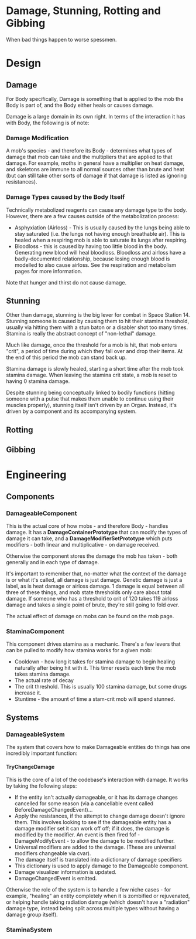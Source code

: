 # Damage, Stunning, Rotting and Gibbing

When bad things happen to worse spessmen.

# Design

## Damage

For Body specifically, Damage is something that is applied to the mob the Body is part of, and the Body either heals or causes damage.

Damage is a large domain in its own right. In terms of the interaction it has with Body, the following is of note:

### Damage Modification 

A mob's species - and therefore its Body - determines what types of damage that mob can take and the multipliers that are applied to that damage. For example, moths in general have a multiplier on heat damage, and skeletons are immune to all normal sources other than brute and heat (but can still take other sorts of damage if that damage is listed as ignoring resistances).

### Damage Types caused by the Body Itself

Technically metabolized reagents can cause any damage type to the body. However, there are a few causes outside of the metabolization process:

* Asphyxiation (Airloss) - This is usually caused by the lungs being able to stay saturated (i.e. the lungs not having enough breathable air). This is healed when a respiring mob is able to saturate its lungs after respiring.
* Bloodloss - this is caused by having too little blood in the body. Generating new blood will heal bloodloss. Bloodloss and airloss have a badly-documented relationship, because losing enough blood is modelled to also cause airloss. See the respiration and metabolism pages for more information.

Note that hunger and thirst do not cause damage.

## Stunning

Other than damage, stunning is the big lever for combat in Space Station 14. Stunning someone is caused by causing them to hit their stamina threshold, usually via hitting them with a stun baton or a disabler shot too many times. Stamina is really the abstract concept of "non-lethal" damage.

Much like damage, once the threshold for a mob is hit, that mob enters "crit", a period of time during which they fall over and drop their items. At the end of this period the mob can stand back up.

Stamina damage is slowly healed, starting a short time after the mob took stamina damage. When leaving the stamina crit state, a mob is reset to having 0 stamina damage.

Despite stunning being conceptually linked to bodily functions (hitting someone with a pulse that makes them unable to continue using their muscles properly), stunning itself isn't driven by an Organ. Instead, it's driven by a component and its accompanying system.

## Rotting

## Gibbing

# Engineering

## Components

### DamageableComponent

This is the actual core of how mobs - and therefore Body - handles damage. It has a **DamageContainerPrototype** that can modify the types of damage it can take, and a **DamageModifierSetPrototype** which puts modifiers - both linear and multiplicative - on damage received.

Otherwise the component stores the damage the mob has taken - both generally and in each type of damage.

It's important to remember that, no-matter what the context of the damage is or what it's called, all damage is just damage. Genetic damage is just a label, as is heat damage or airloss damage. 1 damage is equal between all three of these things, and mob state thresholds only care about total damage. If someone who has a threshold to crit of 120 takes 119 airloss damage and takes a single point of brute, they're still going to fold over.

The actual effect of damage on mobs can be found on the mob page.

### StaminaComponent

This component drives stamina as a mechanic. There's a few levers that can be pulled to modify how stamina works for a given mob:
* Cooldown - how long it takes for stamina damage to begin healing naturally after being hit with it. This timer resets each time the mob takes stamina damage.
* The actual rate of decay
* The crit threshold. This is usually 100 stamina damage, but some drugs increase it.
* Stuntime - the amount of time a stam-crit mob will spend stunned.

## Systems

### DamageableSystem

The system that covers how to make Damageable entities do things has one incredibly important function:

#### TryChangeDamage

This is the core of a lot of the codebase's interaction with damage. It works by taking the following steps:

* If the entity isn't actually damageable, or it has its damage changes cancelled for some reason (via a cancellable event called BeforeDamageChangedEvent)...
* Apply the resistances, if the attempt to change damage doesn't ignore them. This involves looking to see if the damageable entity has a damage modifier set it can work off off; if it does, the damage is modified by the modifier. An event is then fired fof - DamageModifyEvent - to allow the damage to be modified further.
* Universal modifiers are added to the damage. (These are universal modifiers changeable via cvar).
* The damage itself is translated into a dictionary of damage specifiers
* This dictionary is used to apply damage to the Damageable component.
* Damage visualizer information is updated.
* DamageChangedEvent is emitted.

Otherwise the role of the system is to handle a few niche cases - for example, "healing" an entity completely when it is zombified or rejuvenated, or helping handle taking radiation damage (which doesn't have a "radiation" damage type, instead being split across multiple types without having a damage group itself).

### StaminaSystem